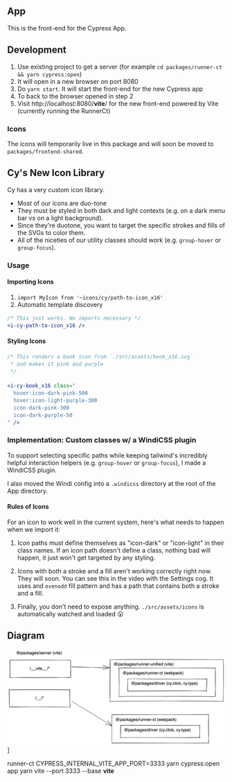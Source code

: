 ## App

This is the front-end for the Cypress App.

## Development

1. Use existing project to get a server (for example `cd packages/runner-ct && yarn cypress:open`)
2. It will open in a new browser on port 8080
3. Do `yarn start`. It will start the front-end for the new Cypress app 
4. To back to the browser opened in step 2
5. Visit http://localhost:8080/__vite__/ for the new front-end powered by Vite (currently running the RunnerCt)

### Icons

The icons will temporarily live in this package and will soon be moved to `packages/frontend-shared`.

## Cy's New Icon Library
Cy has a very custom icon library.
* Most of our icons are duo-tone
* They must be styled in both dark and light contexts (e.g. on a dark menu bar vs on a light background).
* Since they're duotone, you want to target the specific strokes and fills of the SVGs to color them.
* All of the niceties of our utility classes should work (e.g. `group-hover` or `group-focus`).

### Usage
#### Importing Icons
1. `import MyIcon from '~icons/cy/path-to-icon_x16'`
2. Automatic template discovery
```jsx
/* This just works. No imports necessary */
<i-cy-path-to-icon_x16 />
```

#### Styling Icons
```jsx
/* This renders a book icon from `./src/assets/book_x16.svg`
 * and makes it pink and purple
 */

<i-cy-book_x16 class="
  hover:icon-dark-pink-500
  hover:icon-light-purple-300
  icon-dark-pink-300
  icon-dark-purple-50
" />
```

### Implementation: Custom classes w/ a WindiCSS plugin
To support selecting specific paths while keeping tailwind's incredibly helpful interaction helpers (e.g. `group-hover` or `group-focus`), I made a WindiCSS plugin.

I also moved the Windi config into a `.windicss` directory at the root of the App directory.

#### Rules of Icons
For an icon to work well in the current system, here's what needs to happen when we import it:

1. Icon paths must define themselves as "icon-dark" or "icon-light" in their class names.
If an icon path doesn't define a class, nothing bad will happen, it just won't get targeted by any styling.

2. Icons with both a stroke and a fill aren't working correctly right now. They will soon.
You can see this in the video with the Settings cog. It uses and `evenodd` fill pattern and has a path that contains both a stroke and a fill.

3. Finally, you don't need to expose anything. `./src/assets/icons` is automatically watched and loaded 😮

## Diagram

![](./unified-runner-diagram.png)]

runner-ct CYPRESS_INTERNAL_VITE_APP_PORT=3333 yarn cypress:open
app yarn vite --port 3333 --base __vite__

